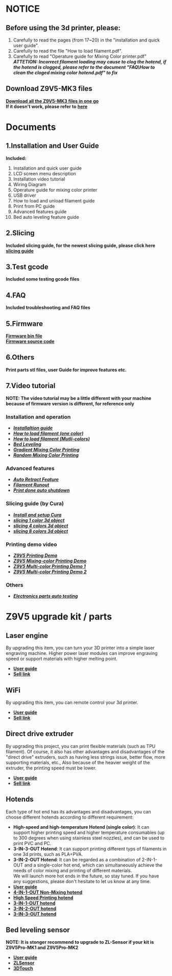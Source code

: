 # NOTICE
## Before using the 3d printer, please:  
1. Carefully to read the pages (from 17~20) in the "installation and quick user guide".  
2. Carefully to read the file "How to load filament.pdf".  
3. Carefully to read "Operature guide for Mixing Color printer.pdf"  
***ATTETION: Incorrect filament loading may cause to clog the hotend, if the hotend is clogged, please refer to the document "FAQ\How to clean the cloged mixing color hotend.pdf" to fix***  

## Download Z9V5-MK3 files
[**Download all the Z9V5-MK3 files in one go**](https://downgit.github.io/#/home?url=https:%2F%2Fgithub.com%2FZONESTAR3D%2FZ9%2Ftree%2Fmain%2FZ9V5-MK3)   
**If it doesn't work, please refer to** [**here**](https://stackoverflow.com/questions/7106012/download-a-single-folder-or-directory-from-a-github-repo)   

# Documents
## 1.Installation and User Guide 
**Included:**  
1. Installation and quick user guide  
2. LCD screen menu description  
3. Installation video tutorial  
4. Wiring Diagram  
5. Operature guide for mixing color printer    
6. USB driver  
7. How to load and unload filament guide  
8. Print from PC guide  
9. Advanced features guide  
10. Bed auto leveling feature guide  

## 2.Slicing
**Included slicing guide, for the newest slicing guide, please click here [slicing guide ](https://github.com/ZONESTAR3D/Slicing-Guide)**

## 3.Test gcode
**Included some testing gcode files**  

## 4.FAQ
**Included troubleshooting and FAQ files**

## 5.Firmware
**[Firmware bin file](https://github.com/ZONESTAR3D/Firmware/tree/master/Z9/Z9V5)**   
**[Firmware source code](https://github.com/ZONESTAR3D/source-code-for-3d-printer)**   

## 6.Others
**Print parts stl files, user Guide for improve features etc.**

## 7.Video tutorial  
**NOTE: The video tutorial may be a little different with your machine because of firmware version is different, for reference only**     
### Installation and operation      
- [***Installaltion guide***](https://youtu.be/i57R1NDj2d4)    
- [***How to load filament (one color)***](https://youtu.be/W1_XiT4g9kg)  
- [***How to load filament (Mutli-colors)***](https://youtu.be/Rsd8GYrEVCQ)  
- [***Bed Leveling***](https://youtu.be/lgYZA-pzMsM)  
- [***Gradient Mixing Color Printing***](https://youtu.be/agj3J1HBDt8)  
- [***Random Mixing Color Printing***](https://youtu.be/qvT_BX4C2Rk)  

### Advanced features
- [***Auto Retract Feature***](https://youtu.be/4HVIGxZfM80)  
- [***Filament Runout***](https://youtu.be/viTvzIskwY8)  
- [***Print done auto shutdown***](https://youtu.be/hXzHtXrX1X0)  

### Slicing guide (by Cura)  
- [***Install and setup Cura***](https://youtu.be/h2GynyUo7wQ)  
- [***slicing 1 color 3d object***](https://youtu.be/UDgjGRFrELc)  
- [***slicing 4 colors 3d object***](https://youtu.be/hP6Socp-Cz0)    
- [***slicing 8 colors 3d object***](https://youtu.be/qQ6UnTysqK0)
      
### Printing demo video
- [***Z9V5 Printing Demo***](https://youtu.be/1P68SxGHM80)  
- [***Z9V5 Mixing-color Printing Demo***](https://youtu.be/iBo0EMtFLk8)   
- [***Z9V5 Multi-color Printing Demo 1***](https://youtu.be/bSh27IySkbw)   
- [***Z9V5 Multi-color Printing Demo 2***](https://youtu.be/iPFsYml2DOk)   

### Others
- [***Electronics parts auto testing***](https://youtu.be/SJLbP9QYwBE)  

# Z9V5 upgrade kit / parts
## Laser engine
By upgrading this item, you can turn your 3D printer into a simple laser engraving machine. Higher power laser modules can improve engraving speed or support materials with higher melting point.  
- [**User guide**](https://github.com/ZONESTAR3D/Upgrade-kit-guide/tree/main/Laser%20Engraving)  
- [**Sell link**](https://www.aliexpress.com/item/4001309902136.html)  
## WiFi
By upgrading this item, you can remote control your 3d printer.    
- [**User guide**](https://github.com/ZONESTAR3D/Upgrade-kit-guide/tree/main/WiFi)  
- [**Sell link**](https://www.aliexpress.com/item/1005002378551489.html)  
## Direct drive extruder
By upgrading this project, you can print flexible materials (such as TPU filament). Of course, it also has other advantages and disadvantages of the "direct drive" extruders, such as having less strings issue, better flow, more supporting materials, etc., Also because of the heavier weight of the extruder, the printing speed must be lower.  
- [**User guide**](https://github.com/ZONESTAR3D/Upgrade-kit-guide/tree/main/Direct%20Drive%20Extrruder)   
- [**Sell link**](https://www.aliexpress.com/item/1005002847644867.html)   
## Hotends
Each type of hot end has its advantages and disadvantages, you can choose different hotends according to different requirement:    
- **High-speed and high-temperature Hotend (single color)**: It can support higher  printing speed and higher temperature consumables (up to 300 degrees when using stainless steel nozzles), and can be used to print PVC and PC.  
- **3-IN-3-OUT Hotend**: It can support printing different typs of filaments in one 3d prints, such as PLA+PVA.  
- **3-IN-2-OUT Hotend**: It can be regarded as a combination of 2-IN-1-OUT and a single-color hot end, which can simultaneously achieve the needs of color mixing and printing of different materials.    
We will launch more hot ends in the future, so stay tuned. If you have any suggestions, please don't hesitate to let us know at any time.   
- [**User guide**](https://github.com/ZONESTAR3D/Upgrade-kit-guide/tree/main/HOTEND)   
- [**4-IN-1-OUT Non-Mixing hotend**](https://www.aliexpress.com/item/1005002951777699.html)   
- [**High Speed Printing hotend**](https://www.aliexpress.com/item/1005002829919346.html)  
- [**3-IN-1-OUT hotend**](https://www.aliexpress.com/item/1005001275429959.html)
- [**3-IN-2-OUT hotend**](https://www.aliexpress.com/item/1005001275429959.html)
- [**3-IN-3-OUT hotend**](https://www.aliexpress.com/item/1005001275429959.html)
## Bed leveling sensor
**NOTE: It is stonger recommend to upgrade to ZL-Sensor if your kit is Z9V5Pro-MK1 and Z9V5Pro-MK2**    
- [**User guide**](https://github.com/ZONESTAR3D/Upgrade-kit-guide/tree/main/Bed%20Leveling%20Sensor)  
- [**ZLSensor**](https://www.aliexpress.com/item/1005002865311470.html)  
- [**3DTouch**](https://www.aliexpress.com/item/1005001464420529.html)  
